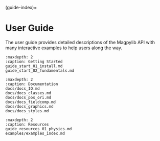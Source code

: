 (guide-index)=
# User Guide

The user guide provides detailed descriptions of the Magpylib API with many interactive examples to help users along the way.

```{toctree}
:maxdepth: 2
:caption: Getting Started
guide_start_01_install.md
guide_start_02_fundamentals.md
```

```{toctree}
:maxdepth: 2
:caption: Documentation
docs/docs_IO.md
docs/docs_classes.md
docs/docs_pos_ori.md
docs/docs_fieldcomp.md
docs/docs_graphics.md
docs/docs_styles.md
```

```{toctree}
:maxdepth: 2
:caption: Resources
guide_resources_01_physics.md
examples/examples_index.md
```

